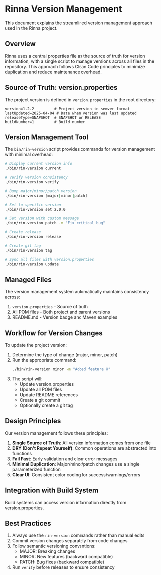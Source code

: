 # Rinna Version Management

This document explains the streamlined version management approach used in the Rinna project.

## Overview

Rinna uses a central properties file as the source of truth for version information, with a single script to manage versions across all files in the repository. This approach follows Clean Code principles to minimize duplication and reduce maintenance overhead.

## Source of Truth: version.properties

The project version is defined in `version.properties` in the root directory:

```properties
version=1.2.2         # Project version in semver format
lastUpdated=2025-04-04 # Date when version was last updated
releaseType=SNAPSHOT  # SNAPSHOT or RELEASE
buildNumber=1         # Build number
```

## Version Management Tool

The `bin/rin-version` script provides commands for version management with minimal overhead:

```bash
# Display current version info
./bin/rin-version current

# Verify version consistency
./bin/rin-version verify 

# Bump major/minor/patch version
./bin/rin-version [major|minor|patch]

# Set to specific version
./bin/rin-version set 2.0.0

# Set version with custom message
./bin/rin-version patch -m "Fix critical bug"

# Create release
./bin/rin-version release

# Create git tag
./bin/rin-version tag

# Sync all files with version.properties
./bin/rin-version update
```

## Managed Files

The version management system automatically maintains consistency across:

1. `version.properties` - Source of truth
2. All POM files - Both project and parent versions  
3. README.md - Version badge and Maven examples

## Workflow for Version Changes

To update the project version:

1. Determine the type of change (major, minor, patch)
2. Run the appropriate command:
   ```bash
   ./bin/rin-version minor -m "Added feature X"
   ```
3. The script will:
   - Update version.properties
   - Update all POM files
   - Update README references
   - Create a git commit
   - Optionally create a git tag

## Design Principles

Our version management follows these principles:

1. **Single Source of Truth**: All version information comes from one file
2. **DRY (Don't Repeat Yourself)**: Common operations are abstracted into functions
3. **Fail Fast**: Early validation and clear error messages
4. **Minimal Duplication**: Major/minor/patch changes use a single parameterized function
5. **Clear UI**: Consistent color coding for success/warnings/errors

## Integration with Build System

Build systems can access version information directly from version.properties.

## Best Practices

1. Always use the `rin-version` commands rather than manual edits
2. Commit version changes separately from code changes
3. Follow semantic versioning conventions:
   - MAJOR: Breaking changes
   - MINOR: New features (backward compatible)
   - PATCH: Bug fixes (backward compatible)
4. Run `verify` before releases to ensure consistency